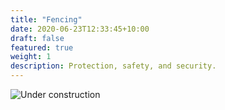 ```yaml
---
title: "Fencing"
date: 2020-06-23T12:33:45+10:00
draft: false
featured: true
weight: 1
description: Protection, safety, and security.
---
```


![Under construction](/img/construction.jpg)
